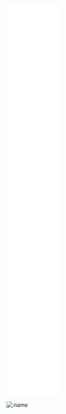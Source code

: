 <a name="jmir1 metrics"><img src="https://github.com/jmir1/jmir1/blob/master/github-metrics.svg" alt="my metrics created with lowlighter/metrics"></a>

<!-- hit counter -->
<img src="https://count.getloli.com/get/@jmir1?theme=rule34" alt=":name" />

